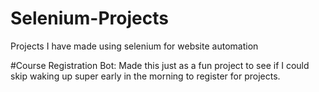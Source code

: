 # Selenium-Projects
Projects I have made using selenium for website automation

#Course Registration Bot:
Made this just as a fun project to see if I could skip waking up super early in the morning to register for projects. 
